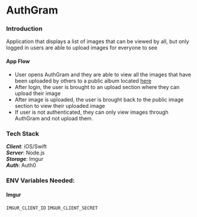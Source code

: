 # AuthGram

### Introduction

Application that displays a list of images that can be viewed by all, but only logged in users are able to upload images for everyone to see

#### App Flow

* User opens AuthGram and they are able to view all the images that have been uploaded by others to a public album located [here](https://imgur.com/a/Q4bhF2P)
* After login, the user is brought to an upload section where they can upload their image
* After image is uploaded, the user is brought back to the public image section to view their uploaded image
* If user is not authenticated, they can only view images through AuthGram and not upload them.

### Tech Stack

**_Client_**: iOS/Swift<br>
**_Server_**: Node.js<br>
**_Storage_**: Imgur<br>
**_Auth_**: Auth0

### ENV Variables Needed:

#### Imgur

`IMGUR_CLIENT_ID`
`IMGUR_CLIENT_SECRET`
